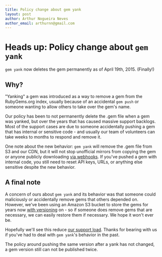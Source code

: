 ```yaml
---
title: Policy change about gem yank
layout: post
author: Arthur Nogueira Neves
author_email: arthurnn@gmail.com
---
```


# Heads up: Policy change about `gem yank`

`gem yank` now deletes the gem permanently as of April 19th, 2015. (Finally!)

## Why?

"Yanking" a gem was introduced as a way to remove a gem from the RubyGems.org index, usually because of an accidental `gem push` or someone wanting to allow others to take over the gem's name.

Our policy has been to not permanently delete the .gem file when a gem was yanked, but over the years that has caused massive support backlogs. Most of the support cases are due to someone accidentally pushing a gem that has internal or sensitive code - and usually our team of volunteers can take weeks to months to respond and remove it.

One note about the new behavior: `gem yank` will remove the .gem file from S3 and our CDN, but it will not stop unofficial mirrors from copying the gem or anyone publicly downloading [via webhooks](http://guides.rubygems.org/rubygems-org-api/#webhook-methods). If you've pushed a gem with internal code, you still need to reset API keys, URLs, or anything else sensitive despite the new behavior.

## A final note

A concern of ours about `gem yank` and its behavior was that someone could maliciously or accidentally remove gems that others depended on. However, we've been using an Amazon S3 bucket to store the gems for years now [with versioning](http://docs.aws.amazon.com/AmazonS3/latest/dev/Versioning.html) on - so if someone does remove gems that are necessary, we can easily restore them if necessary. We hope it won't ever be.

Hopefully we'll see this reduce [our support load](http://help.rubygems.org). Thanks for bearing with us if you've had to deal with `gem yank`'s behavior in the past.

The policy around pushing the same version after a yank has not changed, a gem version still can not be published twice.
